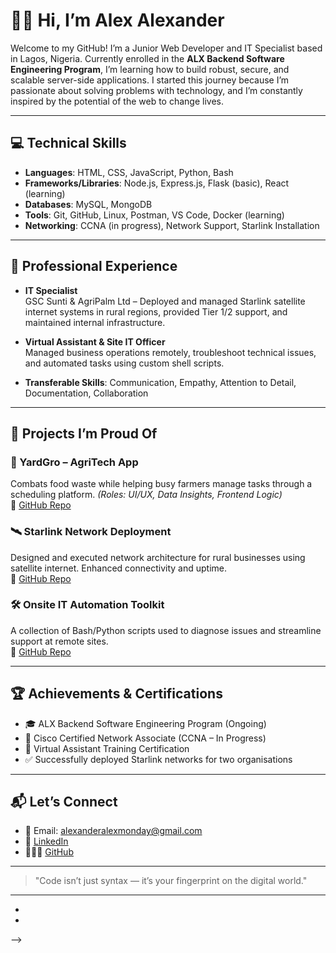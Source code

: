 # 👋🏽 Hi, I’m Alex Alexander

Welcome to my GitHub! I’m a Junior Web Developer and IT Specialist based in Lagos, Nigeria. Currently enrolled in the **ALX Backend Software Engineering Program**, I’m learning how to build robust, secure, and scalable server-side applications. I started this journey because I’m passionate about solving problems with technology, and I’m constantly inspired by the potential of the web to change lives.

---

## 💻 Technical Skills

- **Languages**: HTML, CSS, JavaScript, Python, Bash
- **Frameworks/Libraries**: Node.js, Express.js, Flask (basic), React (learning)
- **Databases**: MySQL, MongoDB
- **Tools**: Git, GitHub, Linux, Postman, VS Code, Docker (learning)
- **Networking**: CCNA (in progress), Network Support, Starlink Installation

---

## 🧠 Professional Experience

- **IT Specialist**  
  GSC Sunti & AgriPalm Ltd – Deployed and managed Starlink satellite internet systems in rural regions, provided Tier 1/2 support, and maintained internal infrastructure.

- **Virtual Assistant & Site IT Officer**  
  Managed business operations remotely, troubleshoot technical issues, and automated tasks using custom shell scripts.

- **Transferable Skills**: Communication, Empathy, Attention to Detail, Documentation, Collaboration

---

## 🚀 Projects I’m Proud Of

### 🥕 YardGro – AgriTech App
Combats food waste while helping busy farmers manage tasks through a scheduling platform. *(Roles: UI/UX, Data Insights, Frontend Logic)*  
🔗 [GitHub Repo](https://github.com/Malex-tech/YardGro)

### 🛰️ Starlink Network Deployment
Designed and executed network architecture for rural businesses using satellite internet. Enhanced connectivity and uptime.  
🔗 [GitHub Repo](https://github.com/Malex-tech/starlink-network)

### 🛠️ Onsite IT Automation Toolkit
A collection of Bash/Python scripts used to diagnose issues and streamline support at remote sites.  
🔗 [GitHub Repo](https://github.com/Malex-tech/it-support-tools)

---

## 🏆 Achievements & Certifications

- 🎓 ALX Backend Software Engineering Program (Ongoing)
- 🏅 Cisco Certified Network Associate (CCNA – In Progress)
- 🌟 Virtual Assistant Training Certification
- ✅ Successfully deployed Starlink networks for two organisations

---

## 📬 Let’s Connect

- 📧 Email: alexanderalexmonday@gmail.com
- 💼 [LinkedIn](https://linkedin.com/in/malexy)
- 👨🏽‍💻 [GitHub](https://github.com/Malex-tech)

---

> "Code isn’t just syntax — it’s your fingerprint on the digital world."

---
- 
-
-->

